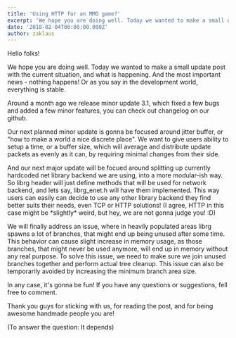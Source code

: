 ```yaml
---
title: 'Using HTTP for an MMO game?'
excerpt: 'We hope you are doing well. Today we wanted to make a small update post with the current situation, and what is happening. And the most important news - nothing happens! Or as you say in the development world, everything is stable.'
date: '2018-02-04T00:00:00.000Z'
author: zaklaus
---
```


Hello folks!

We hope you are doing well. Today we wanted to make a small update post with the current situation, and what is happening.
And the most important news - nothing happens! Or as you say in the development world, everything is stable.

Around a month ago we release minor update 3.1, which fixed a few bugs and added a few minor features, you can check out changelog on our github.

Our next planned minor update is gonna be focused around jitter buffer, or "how to make a world a nice discrete place".
We want to give users ability to setup a time, or a buffer size, which will average and distribute update packets as evenly as it can, by requiring minimal changes from their side.

And our next major update will be focued around splitting up currently hardcoded net library backend we are using, into a more modular-ish way.
So librg header will just define methods that will be used for network backend, and lets say, librg_enet.h will have them implemented.
This way users can easily can decide to use any other library backend they find better suits their needs, even TCP or HTTP solutions!
(I agree, HTTP in this case might be \*slightly\* weird, but hey, we are not gonna judge you! :D)

We will finally address an issue, where in heavily populated areas librg spawns a lot of branches, that might end up being unused after some time. This behavior can cause slight increase in memory usage, as those branches, that might never be used anymore, will end up in memory without any real purpose. To solve this issue, we need to make sure we join unused branches together and perform actual tree cleanup. This issue can also be temporarily avoided by increasing the minimum branch area size.

In any case, it's gonna be fun! If you have any questions or suggestions, fell free to comment.

Thank you guys for sticking with us, for reading the post, and for being awesome handmade people you are!

(To answer the question: It depends)
